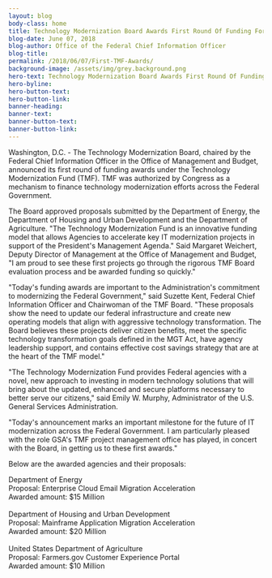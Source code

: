 ```yaml
---
layout: blog
body-class: home
title: Technology Modernization Board Awards First Round Of Funding For Modernizing Agency Technology
blog-date: June 07, 2018
blog-author: Office of the Federal Chief Information Officer 
blog-title:
permalink: /2018/06/07/First-TMF-Awards/
background-image: /assets/img/grey.background.png
hero-text: Technology Modernization Board Awards First Round Of Funding For Modernizing Agency Technology
hero-byline:
hero-button-text: 
hero-button-link: 
banner-heading: 
banner-text: 
banner-button-text: 
banner-button-link: 
---
```

Washington, D.C. - The Technology Modernization Board, chaired by the Federal Chief Information Officer in the Office of Management and Budget, announced its first round of funding awards under the Technology Modernization Fund (TMF). TMF was authorized by Congress as a mechanism to finance technology modernization efforts across the Federal Government.

The Board approved proposals submitted by the Department of Energy, the Department of Housing and Urban Development and the Department of Agriculture. "The Technology Modernization Fund is an innovative funding model that allows Agencies to accelerate key IT modernization projects in support of the President's Management Agenda." Said Margaret Weichert, Deputy Director of Management at the Office of Management and Budget, "I am proud to see these first projects go through the rigorous TMF Board evaluation process and be awarded funding so quickly."

"Today's funding awards are important to the Administration's commitment to modernizing the Federal Government," said Suzette Kent, Federal Chief Information Officer and Chairwoman of the TMF Board. "These proposals show the need to update our federal infrastructure and create new operating models that align with aggressive technology transformation. The Board believes these projects deliver citizen benefits, meet the specific technology transformation goals defined in the MGT Act, have agency leadership support, and contains effective cost savings strategy that are at the heart of the TMF model."

"The Technology Modernization Fund provides Federal agencies with a novel, new approach to investing in modern technology solutions that will bring about the updated, enhanced and secure platforms necessary to better serve our citizens," said Emily W. Murphy, Administrator of the U.S. General Services Administration. 

"Today's announcement marks an important milestone for the future of IT modernization across the Federal Government. I am particularly pleased with the role GSA's TMF project management office has played, in concert with the Board, in getting us to these first awards."

Below are the awarded agencies and their proposals:

Department of Energy
<br>Proposal: Enterprise Cloud Email Migration Acceleration
<br>Awarded amount: $15 Million
<br><br>
Department of Housing and Urban Development
<br>Proposal: Mainframe Application Migration Acceleration
<br>Awarded amount: $20 Million
<br><br>
United States Department of Agriculture
<br>Proposal: Farmers.gov Customer Experience Portal
<br>Awarded amount: $10 Million
